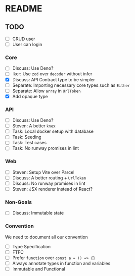 # README

## TODO
- [ ] CRUD user
- [ ] User can login

### Core
- [ ] Discuss: Use Deno?
- [ ] Iker: Use `zod` over `decoder` without infer
- [x] Discuss: API Contract type to be simpler
- [ ] Separate: Importing necessary core types such as `Either`
- [ ] Separate: Allow `array` in `UrlToken`
- [x] Add opaque type

### API
- [ ] Discuss: Use Deno?
- [ ] Steven: A better `knex`
- [ ] Task: Local docker setup with database
- [ ] Task: Seeding
- [ ] Task: Test cases
- [ ] Task: No runway promises in lint

### Web
- [ ] Steven: Setup Vite over Parcel
- [ ] Discuss: A better routing + `UrlToken`
- [ ] Discuss: No runway promises in lint
- [ ] Steven: JSX renderer instead of React?
 
### Non-Goals
- [ ] Discuss: Immutable state 

### Convention
We need to document all our convention
- [ ] Type Specification
- [ ] FTFC
- [ ] Prefer `function` over `const a = () => {}`
- [ ] Always annotate types in function and variables
- [ ] Immutable and Functional
